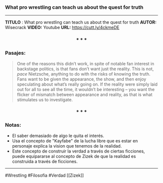 ### What pro wrestling can teach us about the quest for truth
---

**TITULO** : What pro wrestling can teach us about the quest for truth
**AUTOR:** Wisecrack
**VIDEO:** Youtube
**URL:** https://cutt.ly/4ckmeDE

<div align='center'>
   <h3> * * * </h3>
</div>

### Pasajes: 
> One of the reasons this didn’t work, in spite of notable fan interest in backstage politics, is that fans don’t want just the reality. This is not, _pace_ Nietzsche, anything to do with the risks of knowing the truth. Fans want to be given the appearance, the show, and then enjoy speculating about what’s really going on. If the reality were simply laid out for all to see all the time, it wouldn’t be interesting – you want the flicker of mismatch between appearance and reality, as that is what stimulates us to investigate.

<div align='center'>
   <h3> * * * </h3>
</div>

### Notas:
+ El saber demasiado de algo le quita el interés.
+ Usa el concepto de "Kayfabe" de la lucha libre  que es estar en personaje explica la vision que tenemos de la realidad.
+ Este concepto de construir la verdad a través de ciertas ficciones, puede equipararse al concepto de Zizek de que la realidad es construida a través de ficciones.

---

#Wrestling #Filosofia #Verdad [[Zizek]]